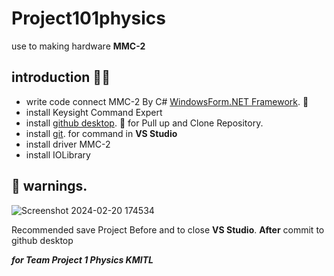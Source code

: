 # Project101physics
use to making hardware **MMC-2**

## introduction :memo::speech_balloon:
- write code connect MMC-2 By C# [WindowsForm.NET Framework](https://learn.microsoft.com/en-us/dotnet/desktop/winforms/overview/?view=netdesktop-8.0). :art:
- install Keysight Command Expert
- install [github desktop](https://desktop.github.com/). :rocket: for Pull up and Clone Repository. 
- install [git](https://git-scm.com/). for command in **VS Studio**
- install driver MMC-2
- install IOLibrary

## :rotating_light: warnings.
![Screenshot 2024-02-20 174534](https://github.com/Oak-surachet007x/Project101physics/assets/117011637/7279532d-33e8-49a9-b056-b74c4d85f287)


Recommended save Project Before and to close **VS Studio**.
**After** commit to github desktop

***for Team Project 1 Physics KMITL***
